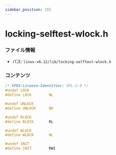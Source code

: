 ```yaml
---
sidebar_position: 155
---
```

# locking-selftest-wlock.h

### ファイル情報

- パス: `linux-v6.12/lib/locking-selftest-wlock.h`

### コンテンツ

```h
/* SPDX-License-Identifier: GPL-2.0 */
#undef LOCK
#define LOCK		WL

#undef UNLOCK
#define UNLOCK		WU

#undef RLOCK
#define RLOCK		RL

#undef WLOCK
#define WLOCK		WL

#undef INIT
#define INIT		RWI

```
